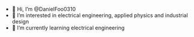 - 👋 Hi, I’m @DanielFoo0310
- 👀 I’m interested in electrical engineering, applied physics and industrial design
- 🌱 I’m currently learning electrical engineering

<!---
DanielFoo0310/DanielFoo0310 is a ✨ special ✨ repository because its `README.md` (this file) appears on your GitHub profile.
You can click the Preview link to take a look at your changes.
--->
